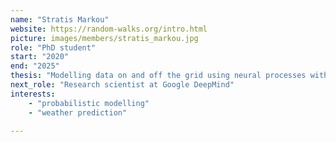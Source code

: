 ```yaml
---
name: "Stratis Markou"
website: https://random-walks.org/intro.html 
picture: images/members/stratis_markou.jpg
role: "PhD student"
start: "2020"
end: "2025"
thesis: "Modelling data on and off the grid using neural processes with applications in weather prediction"
next_role: "Research scientist at Google DeepMind"
interests:
    - "probabilistic modelling"
    - "weather prediction"

---
```

